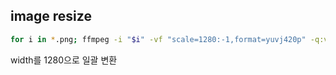 ## image resize
```bash
for i in *.png; ffmpeg -i "$i" -vf "scale=1280:-1,format=yuvj420p" -q:v 3 -frames:v 1 "./resize/${i%.*}.jpg";
```
width를 1280으로 일괄 변환